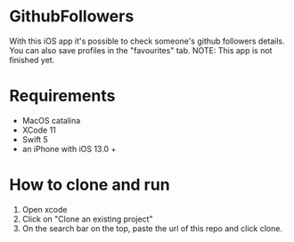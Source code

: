 # GithubFollowers
With this iOS app it's possible to check someone's github followers details. You can also save profiles in the "favourites" tab.
NOTE: This app is not finished yet.

# Requirements
 - MacOS catalina
 - XCode 11
 - Swift 5
 - an iPhone with iOS 13.0 +
 
# How to clone and run 
1) Open xcode
2) Click on "Clone an existing project"
3) On the search bar on the top, paste the url of this repo and click clone.
